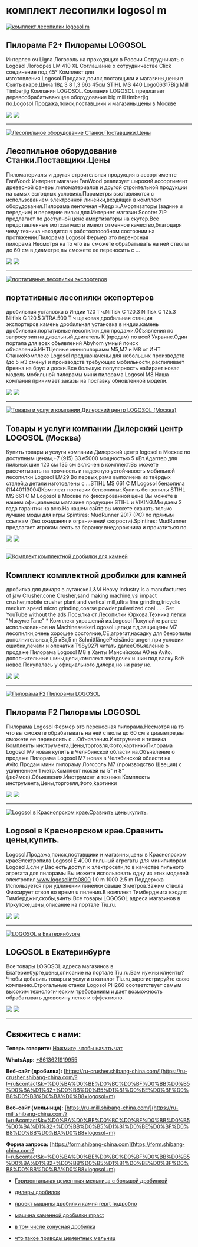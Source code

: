 # комплект лесопилки logosol m

<a href="https://swt.shibang-china.com/?l=ru&img&k=%D0%BA%D0%BE%D0%BC%D0%BF%D0%BB%D0%B5%D0%BA%D1%82+%D0%BB%D0%B5%D1%81%D0%BE%D0%BF%D0%B8%D0%BB%D0%BA%D0%B8+logosol+m" target="_blank">![комплект лесопилки logosol m](http://static.shibang-china.com/all-800x300/705.jpg)</a>

## Пилорама F2+ Пилорамы LOGOSOL
Интерлес оч Ligna Логосоль на проходящих в России Сотрудничать с Logosol Логофрез LM 410 XL Соглашание о сотрудничестве Click соединение под 45&#176; Комплект для изготовления.Logosol.Продажа,поиск,поставщики и магазины,цены в Сыктывкаре.Шина 18д 3 8 1,3 66з 45см STIHL MS 440 Logo06317Big Mill Timberjig Компания LOGOSOL.Компания LOGOSOL предлагает деревообрабатывающее оборудование big mill timberjig по.Logosol.Продажа,поиск,поставщики и магазины,цены в Москве


<a href="https://whatsapp.shibangsoft.com/WhatsApp.php" target="_blank" title="WhatsApp">![](http://static.shibang-china.com/icon/whatsapp.png)</a> <a href="https://swt.shibang-china.com/?l=ru&icon&k=%D0%BA%D0%BE%D0%BC%D0%BF%D0%BB%D0%B5%D0%BA%D1%82+%D0%BB%D0%B5%D1%81%D0%BE%D0%BF%D0%B8%D0%BB%D0%BA%D0%B8+logosol+m" target="_blank">![](http://static.shibang-china.com/icon/chat-ru.png)</a>

---

<a href="https://swt.shibang-china.com/?l=ru&img&k=%D0%BA%D0%BE%D0%BC%D0%BF%D0%BB%D0%B5%D0%BA%D1%82+%D0%BB%D0%B5%D1%81%D0%BE%D0%BF%D0%B8%D0%BB%D0%BA%D0%B8+logosol+m" target="_blank">![Лесопильное оборудование Станки.Поставщики.Цены](http://static.shibang-china.com/all-800x300/817.jpg)</a>

## Лесопильное оборудование Станки.Поставщики.Цены
Пиломатериалы и другая строительная продукция в ассортименте FanWood: Интернет магазин FanWood реализует широкий ассортимент древесной фанеры,пиломатериалов и другой строительной продукции на самых выгодных условиях.Параметры выставляются с использованием электронной линейки,входящей в комплект оборудования.Пилорама ленточная &#171;Кедр &#187;.Амортизаторы (задние и передние) и передние вилки для.Интернет магазин Scooter ZiP предлагает по доступной цене амортизаторы на скутер.Все представленные мотозапчасти имеют отменное качество,благодаря чему техника находится в работоспособном состоянии на протяжении.Пилорама Logosol Фермер это переносная пилорама.Несмотря на то что вы сможете обрабатывать на ней стволы до 60 см в диаметре,вы сможете ее переносить с …


<a href="https://whatsapp.shibangsoft.com/WhatsApp.php" target="_blank" title="WhatsApp">![](http://static.shibang-china.com/icon/whatsapp.png)</a> <a href="https://swt.shibang-china.com/?l=ru&icon&k=%D0%BA%D0%BE%D0%BC%D0%BF%D0%BB%D0%B5%D0%BA%D1%82+%D0%BB%D0%B5%D1%81%D0%BE%D0%BF%D0%B8%D0%BB%D0%BA%D0%B8+logosol+m" target="_blank">![](http://static.shibang-china.com/icon/chat-ru.png)</a>

---

<a href="https://swt.shibang-china.com/?l=ru&img&k=%D0%BA%D0%BE%D0%BC%D0%BF%D0%BB%D0%B5%D0%BA%D1%82+%D0%BB%D0%B5%D1%81%D0%BE%D0%BF%D0%B8%D0%BB%D0%BA%D0%B8+logosol+m" target="_blank">![портативные лесопилки экспортеров](http://static.shibang-china.com/all-800x300/942.jpg)</a>

## портативные лесопилки экспортеров
дробильная установка в Индии 120 т ч.Nilfisk C 120.3 Nilfisk C 125.3 Nilfisk C 120.5 XTRA.500 Т ч щековая дробильная станция экспортеров.камень дробильная установка в индии.камень дробильная.портативные лесопилки для продажи.Объявления по запросу зип на дизельный двигатель К (продам) по всей Украине.Один портала для всех объявлений Abyhom умный поиск объявлений.ИНТЦепные минипилорамы М5,М7 и M8 от ИНТ СтанкоКомплекс Logosol предназначены для небольших производств (до 5 м3 смену) и производств требующих мобильности,распиливает бревна на брус и доски.Все большую популярность набирает новая модель мобильной пилорамы мини пилорама Logosol M8.Наша компания принимает заказы на поставку обновленной модели.


<a href="https://whatsapp.shibangsoft.com/WhatsApp.php" target="_blank" title="WhatsApp">![](http://static.shibang-china.com/icon/whatsapp.png)</a> <a href="https://swt.shibang-china.com/?l=ru&icon&k=%D0%BA%D0%BE%D0%BC%D0%BF%D0%BB%D0%B5%D0%BA%D1%82+%D0%BB%D0%B5%D1%81%D0%BE%D0%BF%D0%B8%D0%BB%D0%BA%D0%B8+logosol+m" target="_blank">![](http://static.shibang-china.com/icon/chat-ru.png)</a>

---

<a href="https://swt.shibang-china.com/?l=ru&img&k=%D0%BA%D0%BE%D0%BC%D0%BF%D0%BB%D0%B5%D0%BA%D1%82+%D0%BB%D0%B5%D1%81%D0%BE%D0%BF%D0%B8%D0%BB%D0%BA%D0%B8+logosol+m" target="_blank">![Товары и услуги компании Дилерский центр LOGOSOL (Москва)](http://static.shibang-china.com/all-800x300/1274.jpg)</a>

## Товары и услуги компании Дилерский центр LOGOSOL (Москва)
Купить товары и услуги компании Дилерский центр logosol в Москве по доступным ценам,+7 (915) 33.e5000 мощностью 5 кВт.Адаптер для пильных шин 120 см 135 см включен в комплект.Вы можете рассчитывать на прочность и надежную устойчивость мобильной лесопилки Logosol LM29.Во первых,рама выполнена из твёрдых сталей,а детали изготовлены с …STIHL MS 661 C M Logosol бензопила (11440113004)Комплект поставки бензопилы:.Купить бензопилы STIHL MS 661 C M Logosol в Москве по фиксированной цене Вы можете в нашем официальном магазине продукции STIHL и VIKING.Мы даем 2 года гарантии на всю.На нашем сайте вы можете скачать только лучшие моды для игры Spintires: MudRunner 2017 (PC) по прямым ссылкам (без ожидания и ограничений скорости).Spintires: MudRunner предлагает игрокам сесть за баранку внедорожника и прокатиться по.


<a href="https://whatsapp.shibangsoft.com/WhatsApp.php" target="_blank" title="WhatsApp">![](http://static.shibang-china.com/icon/whatsapp.png)</a> <a href="https://swt.shibang-china.com/?l=ru&icon&k=%D0%BA%D0%BE%D0%BC%D0%BF%D0%BB%D0%B5%D0%BA%D1%82+%D0%BB%D0%B5%D1%81%D0%BE%D0%BF%D0%B8%D0%BB%D0%BA%D0%B8+logosol+m" target="_blank">![](http://static.shibang-china.com/icon/chat-ru.png)</a>

---

<a href="https://swt.shibang-china.com/?l=ru&img&k=%D0%BA%D0%BE%D0%BC%D0%BF%D0%BB%D0%B5%D0%BA%D1%82+%D0%BB%D0%B5%D1%81%D0%BE%D0%BF%D0%B8%D0%BB%D0%BA%D0%B8+logosol+m" target="_blank">![Комплект комплектной дробилки для камней](http://static.shibang-china.com/all-800x300/1368.jpg)</a>

## Комплект комплектной дробилки для камней
дробилка для дикаря в луганске.L&amp;M Heavy Industry is a manufacturers of jaw Crusher,cone Crusher,sand making machine,vsi impact crusher,mobile crusher plant and vertical mill,ultra fine grinding,tricyclic medium speed micro grinding,coarse powder,pulverized coal …&nbsp;&#0183;&#32;Get YouTube without the ads.Посылка от Лесопилки Юркова.Техника лепки &quot;Мокуме Гане&quot; * Комплект украшений из.Logosol Покупайте ранее использованное на MachineseekerLogosol цепи,и т.д.защищены M7 лесопилки,очень хорошее состояние,CE,агрегат,насадку для бензопилы дополнительных,5,5 кВт,5 m Schnittl&#228;ngePreis&#228;nderungen,при условии ошибки,печати и опечатки T98y927l читать далееОбъявление о продаже Пилорама Logosol M8 в Ханты Мансийском АО на Avito. дополнительные шины,цепи,комплект звёздочек и шин под валку.Всё новое.Покупалась у официального дилера,но ни разу не.


<a href="https://whatsapp.shibangsoft.com/WhatsApp.php" target="_blank" title="WhatsApp">![](http://static.shibang-china.com/icon/whatsapp.png)</a> <a href="https://swt.shibang-china.com/?l=ru&icon&k=%D0%BA%D0%BE%D0%BC%D0%BF%D0%BB%D0%B5%D0%BA%D1%82+%D0%BB%D0%B5%D1%81%D0%BE%D0%BF%D0%B8%D0%BB%D0%BA%D0%B8+logosol+m" target="_blank">![](http://static.shibang-china.com/icon/chat-ru.png)</a>

---

<a href="https://swt.shibang-china.com/?l=ru&img&k=%D0%BA%D0%BE%D0%BC%D0%BF%D0%BB%D0%B5%D0%BA%D1%82+%D0%BB%D0%B5%D1%81%D0%BE%D0%BF%D0%B8%D0%BB%D0%BA%D0%B8+logosol+m" target="_blank">![Пилорама F2 Пилорамы LOGOSOL](http://static.shibang-china.com/all-800x300/656.jpg)</a>

## Пилорама F2 Пилорамы LOGOSOL
Пилорама Logosol Фермер это переносная пилорама.Несмотря на то что вы сможете обрабатывать на ней стволы до 60 см в диаметре,вы сможете ее переносить с …Объявления.Инструмент и техника Комплекты инструмента,Цены,торговля,Фото,kартинкиПилорама Logosol M7 новая купить в Челябинской области на.Объявление о продаже Пилорама Logosol M7 новая в Челябинской области на Avito.Продам мини пилораму Логосоль М7 (производство Швеция) с удлинением 1 метр.Комплект ножей на 5&quot; и 8&quot; (дюймов).Объявления.Инструмент и техника Комплекты инструмента,Цены,торговля,Фото,kартинки


<a href="https://whatsapp.shibangsoft.com/WhatsApp.php" target="_blank" title="WhatsApp">![](http://static.shibang-china.com/icon/whatsapp.png)</a> <a href="https://swt.shibang-china.com/?l=ru&icon&k=%D0%BA%D0%BE%D0%BC%D0%BF%D0%BB%D0%B5%D0%BA%D1%82+%D0%BB%D0%B5%D1%81%D0%BE%D0%BF%D0%B8%D0%BB%D0%BA%D0%B8+logosol+m" target="_blank">![](http://static.shibang-china.com/icon/chat-ru.png)</a>

---

<a href="https://swt.shibang-china.com/?l=ru&img&k=%D0%BA%D0%BE%D0%BC%D0%BF%D0%BB%D0%B5%D0%BA%D1%82+%D0%BB%D0%B5%D1%81%D0%BE%D0%BF%D0%B8%D0%BB%D0%BA%D0%B8+logosol+m" target="_blank">![Logosol в Красноярском крае.Сравнить цены,купить.](http://static.shibang-china.com/all-800x300/1448.jpg)</a>

## Logosol в Красноярском крае.Сравнить цены,купить.
Logosol.Продажа,поиск,поставщики и магазины,цены в Красноярском краеЭлектропила Logosol E 4000 пильный агрегаты для минипилорам Logosol.Если у Вас есть доступ к электросети,то в качестве пильного агрегата для пилорамы Вы можете использовать одну из этих моделей электропил.www.logosolinfo0800 1.0 m 1000 2.5 m Поддержка Используется при удлинении линейки свыше 3 метров.Зажим ствола Фиксирует ствол во время u пиления.В комплект Тимберджига входят: Тимберджиг,скобы,винты.Все товары LOGOSOL адреса магазинов в Иркутске,цены,описание на портале Tiu.ru.


<a href="https://whatsapp.shibangsoft.com/WhatsApp.php" target="_blank" title="WhatsApp">![](http://static.shibang-china.com/icon/whatsapp.png)</a> <a href="https://swt.shibang-china.com/?l=ru&icon&k=%D0%BA%D0%BE%D0%BC%D0%BF%D0%BB%D0%B5%D0%BA%D1%82+%D0%BB%D0%B5%D1%81%D0%BE%D0%BF%D0%B8%D0%BB%D0%BA%D0%B8+logosol+m" target="_blank">![](http://static.shibang-china.com/icon/chat-ru.png)</a>

---

<a href="https://swt.shibang-china.com/?l=ru&img&k=%D0%BA%D0%BE%D0%BC%D0%BF%D0%BB%D0%B5%D0%BA%D1%82+%D0%BB%D0%B5%D1%81%D0%BE%D0%BF%D0%B8%D0%BB%D0%BA%D0%B8+logosol+m" target="_blank">![LOGOSOL в Екатеринбурге](http://static.shibang-china.com/all-800x300/910.jpg)</a>

## LOGOSOL в Екатеринбурге
Все товары LOGOSOL адреса магазинов в Екатеринбурге,цены,описание на портале Tiu.ru.Вам нужны клиенты? Чтобы добавить товары и услуги в каталог Tiu.ru,зарегистрируйте свою компанию.Строгальные станки Logosol PH260 соответствует самым высоким технологическим требованиям и дает возможность обрабатывать древесину легко и эффективно.

<a href="https://whatsapp.shibangsoft.com/WhatsApp.php" target="_blank" title="WhatsApp">![](http://static.shibang-china.com/icon/whatsapp.png)</a> <a href="https://swt.shibang-china.com/?l=ru&icon&k=%D0%BA%D0%BE%D0%BC%D0%BF%D0%BB%D0%B5%D0%BA%D1%82+%D0%BB%D0%B5%D1%81%D0%BE%D0%BF%D0%B8%D0%BB%D0%BA%D0%B8+logosol+m" target="_blank">![](http://static.shibang-china.com/icon/chat-ru.png)</a>

---
## Свяжитесь с нами:

**Теперь говорите:** [Нажмите, чтобы начать чат](https://swt.shibang-china.com?l=ru&contact&k=%D0%BA%D0%BE%D0%BC%D0%BF%D0%BB%D0%B5%D0%BA%D1%82+%D0%BB%D0%B5%D1%81%D0%BE%D0%BF%D0%B8%D0%BB%D0%BA%D0%B8+logosol+m)

**WhatsApp:**  [+8613621919955](https://whatsapp.shibangsoft.com/WhatsApp.php)

**Веб-сайт (дробилка):** [https://ru-crusher.shibang-china.com/](https://ru-crusher.shibang-china.com/?l=ru&contact&k=%D0%BA%D0%BE%D0%BC%D0%BF%D0%BB%D0%B5%D0%BA%D1%82+%D0%BB%D0%B5%D1%81%D0%BE%D0%BF%D0%B8%D0%BB%D0%BA%D0%B8+logosol+m)

**Веб-сайт (мельница):** [https://ru-mill.shibang-china.com/](https://ru-mill.shibang-china.com/?l=ru&contact&k=%D0%BA%D0%BE%D0%BC%D0%BF%D0%BB%D0%B5%D0%BA%D1%82+%D0%BB%D0%B5%D1%81%D0%BE%D0%BF%D0%B8%D0%BB%D0%BA%D0%B8+logosol+m)

**Форма запроса:** [https://form.shibang-china.com](https://form.shibang-china.com?l=ru&contact&k=%D0%BA%D0%BE%D0%BC%D0%BF%D0%BB%D0%B5%D0%BA%D1%82+%D0%BB%D0%B5%D1%81%D0%BE%D0%BF%D0%B8%D0%BB%D0%BA%D0%B8+logosol+m)

* [Горизонтальная цементная мельница с большой дробилкой](../125/%D0%93%D0%BE%D1%80%D0%B8%D0%B7%D0%BE%D0%BD%D1%82%D0%B0%D0%BB%D1%8C%D0%BD%D0%B0%D1%8F%20%D1%86%D0%B5%D0%BC%D0%B5%D0%BD%D1%82%D0%BD%D0%B0%D1%8F%20%D0%BC%D0%B5%D0%BB%D1%8C%D0%BD%D0%B8%D1%86%D0%B0%20%D1%81%20%D0%B1%D0%BE%D0%BB%D1%8C%D1%88%D0%BE%D0%B9%20%D0%B4%D1%80%D0%BE%D0%B1%D0%B8%D0%BB%D0%BA%D0%BE%D0%B9.md)

* [дилеры дробилок](../125/%D0%B4%D0%B8%D0%BB%D0%B5%D1%80%D1%8B%20%D0%B4%D1%80%D0%BE%D0%B1%D0%B8%D0%BB%D0%BE%D0%BA.md)

* [проект машины дробилки камня reprt подробно](../123/%D0%BF%D1%80%D0%BE%D0%B5%D0%BA%D1%82%20%D0%BC%D0%B0%D1%88%D0%B8%D0%BD%D1%8B%20%D0%B4%D1%80%D0%BE%D0%B1%D0%B8%D0%BB%D0%BA%D0%B8%20%D0%BA%D0%B0%D0%BC%D0%BD%D1%8F%20reprt%20%D0%BF%D0%BE%D0%B4%D1%80%D0%BE%D0%B1%D0%BD%D0%BE.md)

* [машина каменной дробилки mpact](../122/%D0%BC%D0%B0%D1%88%D0%B8%D0%BD%D0%B0%20%D0%BA%D0%B0%D0%BC%D0%B5%D0%BD%D0%BD%D0%BE%D0%B9%20%D0%B4%D1%80%D0%BE%D0%B1%D0%B8%D0%BB%D0%BA%D0%B8%20mpact.md)

* [в том числе конусная дробилка](../125/%D0%B2%20%D1%82%D0%BE%D0%BC%20%D1%87%D0%B8%D1%81%D0%BB%D0%B5%20%D0%BA%D0%BE%D0%BD%D1%83%D1%81%D0%BD%D0%B0%D1%8F%20%D0%B4%D1%80%D0%BE%D0%B1%D0%B8%D0%BB%D0%BA%D0%B0.md)

* [что такое приводы цементных мельниц](../122/%D1%87%D1%82%D0%BE%20%D1%82%D0%B0%D0%BA%D0%BE%D0%B5%20%D0%BF%D1%80%D0%B8%D0%B2%D0%BE%D0%B4%D1%8B%20%D1%86%D0%B5%D0%BC%D0%B5%D0%BD%D1%82%D0%BD%D1%8B%D1%85%20%D0%BC%D0%B5%D0%BB%D1%8C%D0%BD%D0%B8%D1%86.md)